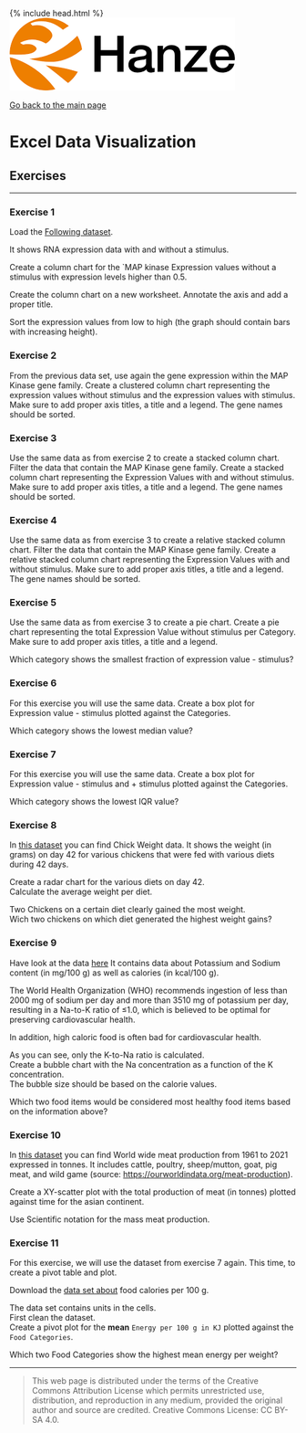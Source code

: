 {% include head.html %}
![Hanze](../hanze/hanze.png)

[Go back to the main page](../index.md)


# Excel Data Visualization

## Exercises

---

### Exercise 1

Load the [Following dataset](./files_12_data_visualization_exercises/exercise01/exercise01.csv).

It shows RNA expression data with and without a stimulus.

Create a column chart for the `MAP kinase Expression values without a stimulus with expression levels higher than 0.5.

Create the column chart on a new worksheet.
Annotate the axis and add a proper title.

Sort the expression values from low to high (the graph should contain bars with increasing height).

### Exercise 2

From the previous data set, use again the gene expression within the MAP Kinase gene family.
Create a clustered column chart representing the expression values without stimulus and the expression values with stimulus. Make sure to add proper axis titles, a title and a legend. The gene names should be sorted.

### Exercise 3

Use the same data as from exercise 2 to create a stacked column chart. Filter the data that contain the MAP Kinase gene family.
Create a stacked column chart representing the Expression Values with and without stimulus. Make sure to add proper axis titles, a title and a legend. The gene names should be sorted.

### Exercise 4

Use the same data as from exercise 3 to create a relative stacked column chart. Filter the data that contain the MAP Kinase gene family. Create a relative stacked column chart representing the Expression Values with and without stimulus. Make sure to add proper axis titles, a title and a legend. The gene names should be sorted.

### Exercise 5

Use the same data as from exercise 3 to create a pie chart.
Create a pie chart representing the total Expression Value without stimulus per Category. Make sure to add proper axis titles, a title and a legend.

Which category shows the smallest fraction of expression value - stimulus?

### Exercise 6

For this exercise you will use the same data.
Create a box plot for Expression value - stimulus plotted against the Categories.  

Which category shows the lowest median value?

### Exercise 7

For this exercise you will use the same data.
Create a box plot for Expression value - stimulus and + stimulus plotted against the Categories.  

Which category shows the lowest IQR value?

### Exercise 8

In [this dataset](./files_12_data_visualization_exercises/exercise08/ChickWeight.csv) you can find Chick Weight data. It shows the weight (in grams) on day 42 for various chickens that were fed with various diets during 42 days.

Create a radar chart for the various diets on day 42.  
Calculate the average weight per diet.

Two Chickens on a certain diet clearly gained the most weight.  
Wich two chickens on which diet generated the highest weight gains?  

### Exercise 9

Have look at the data [here](./files_12_data_visualization_exercises/exercise09/data.csv)
It contains data about Potassium and Sodium content (in mg/100 g) as well as calories (in kcal/100 g).  

The World Health Organization (WHO) recommends ingestion of less than 2000 mg of sodium per day and more than 3510 mg of potassium per day, resulting in a Na-to-K ratio of ≤1.0, which is believed to be optimal for preserving cardiovascular health.

In addition, high caloric food is often bad for cardiovascular health.  

As you can see, only the K-to-Na ratio is calculated.   
Create a bubble chart with the Na concentration as a function of the K concentration.  
The bubble size should be based on the calorie values.  

Which two food items would be considered most healthy food items based on the information above?  

### Exercise 10

In [this dataset](./files_12_data_visualization_exercises/exercise10/meat-production-tonnes.csv) you can find World wide meat production from 1961 to 2021 expressed in tonnes. It includes cattle, poultry, sheep/mutton, goat, pig meat, and wild game (source: https://ourworldindata.org/meat-production). 

Create a XY-scatter plot with the total production of meat (in tonnes) plotted against time for the asian continent.  

Use Scientific notation for the mass meat production.  

### Exercise 11

For this exercise, we will use the dataset from exercise 7 again. This time, to create a pivot table and plot.

Download the [data set about](https://www.kaggle.com/datasets/kkhandekar/calories-in-food-items-per-100-grams) food calories per 100 g. 

The data set contains units in the cells.  
First clean the dataset.  
Create a pivot plot for the **mean** `Energy per 100 g in KJ` plotted against the `Food Categories`.  

Which two Food Categories show the highest mean energy per weight?
 

---


>This web page is distributed under the terms of the Creative Commons Attribution License which permits unrestricted use, distribution, and reproduction in any medium, provided the original author and source are credited.
>Creative Commons License: CC BY-SA 4.0.

